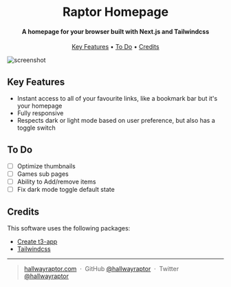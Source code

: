 
<h1 align="center">
  Raptor Homepage
  <br>
</h1>

<h4 align="center">A homepage for your browser built with Next.js and Tailwindcss</h4>

<p align="center">
  <a href="#key-features">Key Features</a> •
  <a href="#to-do">To Do</a> •
  <a href="#credits">Credits</a>
</p>

![screenshot](https://cdn.discordapp.com/attachments/825082397011607565/1147571572685688913/image.png)

## Key Features

* Instant access to all of your favourite links, like a bookmark bar but it's your homepage
* Fully responsive
* Respects dark or light mode based on user preference, but also has a toggle switch

## To Do

- [ ]  Optimize thumbnails
- [ ]  Games sub pages
- [ ]  Ability to Add/remove items
- [ ]  Fix dark mode toggle default state

## Credits

This software uses the following packages:

- [Create t3-app](https://create.t3.gg/)
- [Tailwindcss](https://tailwindcss.com)


---

> [hallwayraptor.com](https://www.hallwayraptor.com) &nbsp;&middot;&nbsp;
> GitHub [@hallwayraptor](https://github.com/hallwayraptor) &nbsp;&middot;&nbsp;
> Twitter [@hallwayraptor](https://twitter.com/hallwayraptor)

